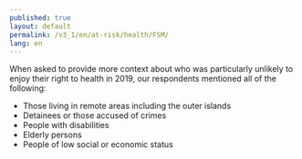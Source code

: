 ```yaml
---
published: true
layout: default
permalink: /v3_1/en/at-risk/health/FSM/
lang: en
---
```

When asked to provide more context about who was particularly unlikely to enjoy their right to health in 2019, our respondents mentioned all of the following:  

- Those living in remote areas including the outer islands 
- Detainees or those accused of crimes 
- People with disabilities 
- Elderly persons 
- People of low social or economic status
